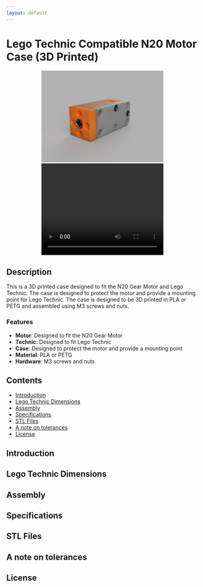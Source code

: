 ```yaml
---
layout: default
---
```


# Lego Technic Compatible N20 Motor Case (3D Printed) <!-- omit in toc -->

<div class="container" align="center">
    <img src="media/Render.png" width="320" height="240"/>
    <video width="320" height="240" autoplay controls>
        <source src="media/Explode.webm" type="video/webm">
        Your browser does not support the video tag.
    </video> 
</div>

## Description <!-- omit in toc -->

This is a 3D printed case designed to fit the N20 Gear Motor and Lego Technic. The case is designed to protect the motor and provide a mounting point for Lego Technic. The case is designed to be 3D printed in PLA or PETG and assembled using M3 screws and nuts.

### Features
- **Motor**: Designed to fit the N20 Gear Motor
- **Technic**: Designed to fit Lego Technic
- **Case**: Designed to protect the motor and provide a mounting point
- **Material**: PLA or PETG
- **Hardware**: M3 screws and nuts

## Contents <!-- omit in toc -->
- [Introduction](#introduction)
- [Lego Technic Dimensions](#lego-technic-dimensions)
- [Assembly](#assembly)
- [Specifications](#specifications)
- [STL Files](#stl-files)
- [A note on tolerances](#a-note-on-tolerances)
- [License](#license)

## Introduction

## Lego Technic Dimensions

## Assembly

## Specifications

## STL Files

## A note on tolerances

## License
